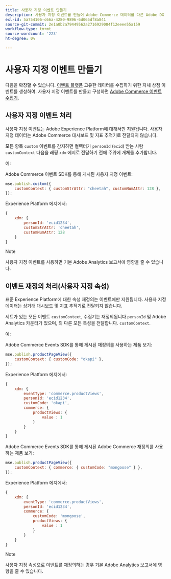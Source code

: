 ```yaml
---
title: 사용자 지정 이벤트 만들기
description: 사용자 지정 이벤트를 만들어 Adobe Commerce 데이터를 다른 Adobe DX 제품에 연결하는 방법에 대해 알아봅니다.
exl-id: 5a754106-c66a-4280-9896-6d065df8a841
source-git-commit: 2e1a0b2a79449562a2716929084f12eeee55a159
workflow-type: tm+mt
source-wordcount: '223'
ht-degree: 0%

---
```


# 사용자 지정 이벤트 만들기

다음을 확장할 수 있습니다. [이벤트 플랫폼](events.md) 고유한 데이터를 수집하기 위한 자체 상점 이벤트를 생성하여. 사용자 지정 이벤트를 만들고 구성하면 [Adobe Commerce 이벤트 수집기](https://github.com/adobe/commerce-events/tree/main/packages/commerce-events-collectors).

## 사용자 지정 이벤트 처리

사용자 지정 이벤트는 Adobe Experience Platform에 대해서만 지원됩니다. 사용자 지정 데이터는 Adobe Commerce 대시보드 및 지표 추적기로 전달되지 않습니다.

모든 항목 `custom` 이벤트를 감지하면 컬렉터가 `personId` (`ecid`) 받는 사람 `customContext` 다음을 래핑 `xdm` 에지로 전달하기 전에 주위에 개체를 추가합니다.

예:

Adobe Commerce 이벤트 SDK를 통해 게시된 사용자 지정 이벤트:

```javascript
mse.publish.custom({
    customContext: { customStrAttr: "cheetah", customNumAttr: 128 },
});
```

Experience Platform 에지에서:

```javascript
{
    xdm: {
        personId: 'ecid1234',
        customStrAttr: 'cheetah',
        customNumAttr: 128
    }
}
```

>[!NOTE]
>
> 사용자 지정 이벤트를 사용하면 기본 Adobe Analytics 보고서에 영향을 줄 수 있습니다.

## 이벤트 재정의 처리(사용자 지정 속성)

표준 Experience Platform에 대한 속성 재정의는 이벤트에만 지원됩니다. 사용자 지정 데이터는 상거래 대시보드 및 지표 추적기로 전달되지 않습니다.

세트가 있는 모든 이벤트 `customContext`, 수집기는 재정의됩니다 `personId` 및 Adobe Analytics 카운터가 있으며, 의 다른 모든 특성을 전달합니다. `customContext`.

예:

Adobe Commerce Events SDK를 통해 게시된 재정의를 사용하는 제품 보기:

```javascript
mse.publish.productPageView({
    customContext: { customCode: "okapi" },
});
```

Experience Platform 에지에서:

```javascript
{
    xdm: {
        eventType: 'commerce.productViews',
        personId: 'ecid1234',
        customCode: 'okapi',
        commerce: {
            productViews: {
                value : 1
            }
        }
    }
}
```

Adobe Commerce Events SDK를 통해 게시된 Adobe Commerce 재정의를 사용하는 제품 보기:

```javascript
mse.publish.productPageView({
    customContext: { commerce: { customCode: "mongoose" } },
});
```

Experience Platform 에지에서:

```javascript
{
    xdm: {
        eventType: 'commerce.productViews',
        personId: 'ecid1234',
        commerce: {
            customCode: 'mongoose',
            productViews: {
                value : 1
            }
        }
    }
}
```

>[!NOTE]
>
> 사용자 지정 속성으로 이벤트를 재정의하는 경우 기본 Adobe Analytics 보고서에 영향을 줄 수 있습니다.
